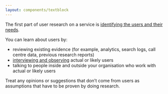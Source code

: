 ```yaml
---
layout: components/textblock
---
```


The first part of user research on a service is [identifying the users and their needs](/user-research/identifying-users-needs/).

You can learn about users by:

- reviewing existing evidence (for example, analytics, search logs, call centre data, previous research reports)
- [interviewing and observing](/user-research/interviewing-users/) actual or likely users
- talking to people inside and outside your organisation who work with actual or likely users

Treat any opinions or suggestions that don’t come from users as assumptions that have to be proven by doing research.
